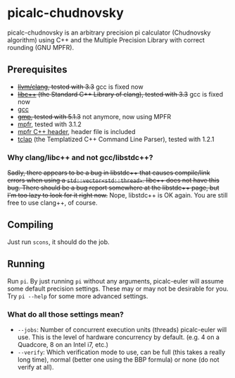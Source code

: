 # picalc-chudnovsky

picalc-chudnovsky is an arbitrary precision pi calculator (Chudnovsky algorithm) using C++ and the Multiple Precision Library with correct rounding (GNU MPFR).

## Prerequisites
* ~~[llvm/clang](http://clang.llvm.org), tested with 3.3~~ gcc is fixed now
* ~~[libc++](http://libcxx.llvm.org) (the Standard C++ Library of clang), tested with 3.3~~ gcc is fixed now
* [gcc](http://gcc.gnu.org)
* ~~[gmp](http://gmplib.org/), tested with 5.1.3~~ not anymore, now using MPFR
* [mpfr](http://mpfr.org/), tested with 3.1.2
* [mpfr C++ header](http://www.holoborodko.com/pavel/mpfr/), header file is included
* [tclap](http://tclap.sourceforge.net/) (the Templatized C++ Command Line Parser), tested with 1.2.1

### Why clang/libc++ and not gcc/libstdc++?
~~Sadly, there appears to be a bug in libstdc++ that causes compile/link errors when using a `std::vector<std::thread>`. libc++ does not have this bug. There should be a bug report somewhere at the libstdc++ page, but I'm too lazy to look for it right now.~~
Nope, libstdc++ is OK again. You are still free to use clang++, of course.

## Compiling

Just run `scons`, it should do the job.

## Running

Run `pi`.
By just running `pi` without any arguments, picalc-euler will assume some default precision settings. These may or may not be desirable for you.
Try `pi --help` for some more advanced settings.

### What do all those settings mean?

* `--jobs`: Number of concurrent execution units (threads) picalc-euler will use. This is the level of hardware concurrency by default. (e.g. 4 on a Quadcore, 8 on an Intel i7, etc.)
* `--verify`: Which verification mode to use, can be full (this takes a really long time), normal (better one using the BBP formula) or none (do not verify at all).
